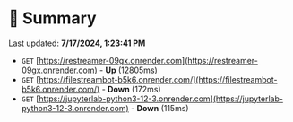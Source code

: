 # 📖 Summary
Last updated: **7/17/2024, 1:23:41 PM**

- `GET` [https://restreamer-09gx.onrender.com](https://restreamer-09gx.onrender.com) - **Up** (12805ms)
- `GET` [https://filestreambot-b5k6.onrender.com/](https://filestreambot-b5k6.onrender.com/) - **Down** (172ms)
- `GET` [https://jupyterlab-python3-12-3.onrender.com](https://jupyterlab-python3-12-3.onrender.com) - **Down** (115ms)
